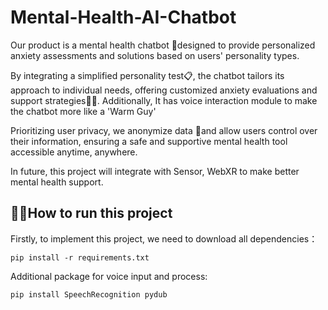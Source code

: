 # Mental-Health-AI-Chatbot
Our product is a mental health chatbot 🤖designed to 
provide personalized anxiety assessments and solutions 
based on users' personality types. 

By integrating a simplified personality test📋, 
the chatbot tailors its approach to individual needs, 
offering customized anxiety evaluations and support strategies👩‍⚕️. 
Additionally, It has voice interaction module to make the chatbot more like a 'Warm Guy'

Prioritizing user privacy, we anonymize data 🔐and allow users control over their information, ensuring a safe and supportive mental health tool accessible anytime, anywhere.

In future, this project will integrate with Sensor, WebXR to make better mental health support.
## 👩‍💻How to run this project
Firstly, to implement this project, we need to download all dependencies：
```
pip install -r requirements.txt
```
Additional package for voice input and process:
```
pip install SpeechRecognition pydub
